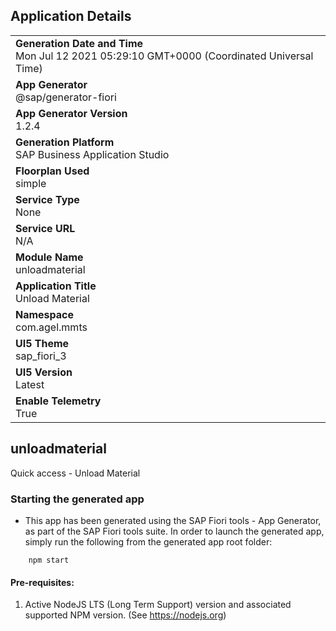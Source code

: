 ## Application Details
|               |
| ------------- |
|**Generation Date and Time**<br>Mon Jul 12 2021 05:29:10 GMT+0000 (Coordinated Universal Time)|
|**App Generator**<br>@sap/generator-fiori|
|**App Generator Version**<br>1.2.4|
|**Generation Platform**<br>SAP Business Application Studio|
|**Floorplan Used**<br>simple|
|**Service Type**<br>None|
|**Service URL**<br>N/A
|**Module Name**<br>unloadmaterial|
|**Application Title**<br>Unload Material|
|**Namespace**<br>com.agel.mmts|
|**UI5 Theme**<br>sap_fiori_3|
|**UI5 Version**<br>Latest|
|**Enable Telemetry**<br>True|

## unloadmaterial

Quick access - Unload Material

### Starting the generated app

-   This app has been generated using the SAP Fiori tools - App Generator, as part of the SAP Fiori tools suite.  In order to launch the generated app, simply run the following from the generated app root folder:

```
    npm start
```

#### Pre-requisites:

1. Active NodeJS LTS (Long Term Support) version and associated supported NPM version.  (See https://nodejs.org)


